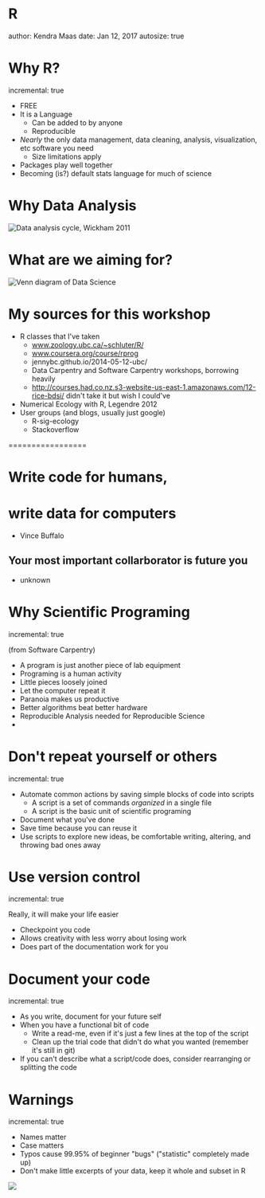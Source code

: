 R
========================================================
author: Kendra Maas
date: Jan 12, 2017
autosize: true

Why R?
========================================================
incremental: true
- FREE
- It is a Language
    * Can be added to by anyone
    * Reproducible
- *Nearly* the only data management, data cleaning, analysis, visualization, etc software you need
    * Size limitations apply
- Packages play well together
- Becoming (is?) default stats language for much of science

Why Data Analysis
====================

![Data analysis cycle, Wickham 2011](../data.analysis.cycle.Wickham2011.jpg)


What are we aiming for?
===============

![Venn diagram of Data Science](../data.science.venn.png)

My sources for this workshop
==================

- R classes that I've taken
    * www.zoology.ubc.ca/~schluter/R/
    * www.coursera.org/course/rprog
    * jennybc.github.io/2014-05-12-ubc/ 
    * Data Carpentry and Software Carpentry workshops, borrowing heavily
    * http://courses.had.co.nz.s3-website-us-east-1.amazonaws.com/12-rice-bdsi/  didn't take it but wish I could've
- Numerical Ecology with R, Legendre 2012
- User groups (and blogs, usually just google)
    * R-sig-ecology
    * Stackoverflow


=================

# Write code for humans,
# write data for computers

- Vince Buffalo

## Your most important collarborator is future you

- unknown

Why Scientific Programing
===============
incremental: true

(from Software Carpentry)
- A program is just another piece of lab equipment
- Programing is a human activity
- Little pieces loosely joined
- Let the computer repeat it
- Paranoia makes us productive
- Better algorithms beat better hardware
- Reproducible Analysis needed for Reproducible Science
-

Don't repeat yourself or others
============
incremental: true

- Automate common actions by saving simple blocks of code into scripts
    + A script is a set of commands *organized* in a single file
    + A script is the basic unit of scientific programing
- Document what you've done
- Save time because you can reuse it
- Use scripts to explore new ideas, be comfortable writing, altering, and throwing bad ones away

Use version control
================
incremental: true

Really, it will make your life easier

- Checkpoint you code
- Allows creativity with less worry about losing work
- Does part of the documentation work for you

Document your code
==============
incremental: true

- As you write, document for your future self
- When you have a functional bit of code
    - Write a read-me, even if it's just a few lines at the top of the script
    - Clean up the trial code that didn't do what you wanted (remember it's still in git)
- If you can't describe what a script/code does, consider rearranging or splitting the code


Warnings
=================
incremental: true

- Names matter
- Case matters
- Typos cause 99.95% of beginner "bugs" ("statistic" completely made up)
- Don't make little excerpts of your data, keep it whole and subset in R

![](../lego.png)


